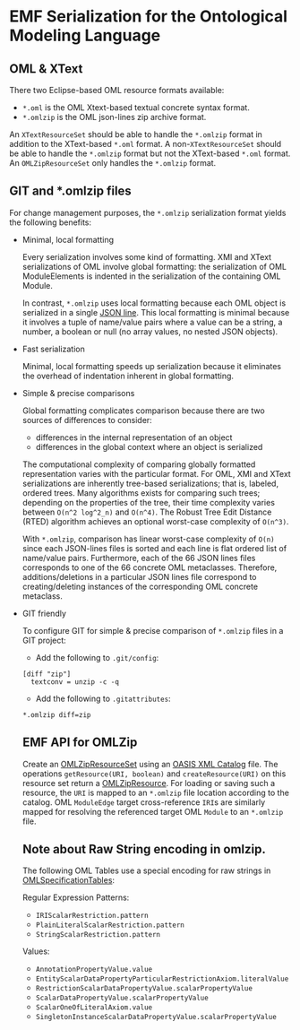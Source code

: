# EMF Serialization for the Ontological Modeling Language

## OML & XText

There two Eclipse-based OML resource formats available:
- `*.oml` is the OML Xtext-based textual concrete syntax format.
- `*.omlzip` is the OML json-lines zip archive format.

An `XTextResourceSet` should be able to handle the `*.omlzip` format in addition to the XText-based `*.oml` format.
A non-`XTextResourceSet` should be able to handle the `*.omlzip` format but not the XText-based `*.oml` format.
An `OMLZipResourceSet` only handles the `*.omlzip` format.

## GIT and *.omlzip files

For change management purposes, the `*.omlzip` serialization format yields the following benefits:

- Minimal, local formatting

  Every serialization involves some kind of formatting.
  XMI and XText serializations of OML involve global formatting:
  the serialization of OML ModuleElements is indented in the serialization of the containing OML Module.
  
  In contrast, `*.omlzip` uses local formatting because each OML object is serialized in a single [JSON line](http://jsonlines.org/).
  This local formatting is minimal because it involves a tuple of name/value pairs 
  where a value can be a string, a number, a boolean or null (no array values, no nested JSON objects). 
  
- Fast serialization

  Minimal, local formatting speeds up serialization because it eliminates the overhead
  of indentation inherent in global formatting.
  
- Simple & precise comparisons

  Global formatting complicates comparison because there are two sources of differences to consider:
  - differences in the internal representation of an object
  - differences in the global context where an object is serialized
  
  The computational complexity of comparing globally formatted representation varies with the particular format.
  For OML, XMI and XText serializations are inherently tree-based serializations; that is, labeled, ordered trees.
  Many algorithms exists for comparing such trees; depending on the properties of the tree, their time complexity
  varies between `O(n^2 log^2_n)` and `O(n^4)`. The Robust Tree Edit Distance (RTED) algorithm achieves an optional
  worst-case complexity of `O(n^3)`.
  
  With `*.omlzip`, comparison has linear worst-case complexity of `O(n)` since each JSON-lines files
  is sorted and each line is flat ordered list of name/value pairs.
  Furthermore, each of the 66 JSON lines files corresponds to one of the 66 concrete OML metaclasses.
  Therefore, additions/deletions in a particular JSON lines file correspond 
  to creating/deleting instances of the corresponding OML concrete metaclass.
  
- GIT friendly

  To configure GIT for simple & precise comparison of `*.omlzip` files in a GIT project:

  - Add the following to `.git/config`:

  ```
  [diff "zip"]
    textconv = unzip -c -q
  ```

  - Add the following to `.gitattributes`:

  ```
  *.omlzip diff=zip
  ```

  ## EMF API for OMLZip
  
  Create an [OMLZipResourceSet](/src/gov/nasa/jpl/imce/oml/zip/OMLZipResourceSet.xtend) using an [OASIS XML Catalog](https://www.oasis-open.org/committees/entity/spec-2001-08-06.html) file.
  The operations `getResource(URI, boolean)` and `createResource(URI)` on this resource set return a [OMLZipResource](/src/gov/nasa/jpl/imce/oml/zip/OMLZipResource.xtend).
  For loading or saving such a resource, the `URI` is mapped to an `*.omlzip` file location according to the catalog.
  OML `ModuleEdge` target cross-reference `IRI`s are similarly mapped for resolving the referenced target OML `Module` to an `*.omlzip` file.
  
  ## Note about Raw String encoding in omlzip.
  
  The following OML Tables use a special encoding for raw strings in [OMLSpecificationTables](./src/gov/nasa/jpl/imce/oml/zip/OMLSpecificationTables.xtend):
  
  Regular Expression Patterns:
  
  - `IRIScalarRestriction.pattern`
  - `PlainLiteralScalarRestriction.pattern`
  - `StringScalarRestriction.pattern`
  
  Values:
  
  - `AnnotationPropertyValue.value`
  - `EntityScalarDataPropertyParticularRestrictionAxiom.literalValue`
  - `RestrictionScalarDataPropertyValue.scalarPropertyValue`
  - `ScalarDataPropertyValue.scalarPropertyValue`
  - `ScalarOneOfLiteralAxiom.value`
  - `SingletonInstanceScalarDataPropertyValue.scalarPropertyValue`
  
  